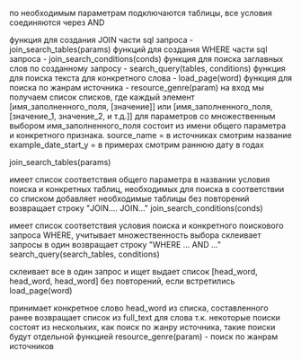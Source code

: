 по необходимым параметрам подключаются таблицы, все условия соединяются через AND

функция для создания JOIN части sql запроса - join_search_tables(params)
функций для создания WHERE части sql запроса - join_search_conditions(conds)
функция для поиска заглавных слов по созданному запросу - search_query(tables, conditions)
функция для поиска текста для конкретного слова - load_page(word)
функция для поиска по жанрам источника - resource_genre(param)
на вход мы получаем список списков, где каждый элемент [имя_заполненного_поля, [значение]] или [имя_заполненного_поля, [значение_1, значение_2, и т.д.]] для параметров со множественным выбором имя_заполненного_поля состоит из имени общего параметра и конкретного признака. source_name = в источниках смотрим название example_date_start_y = в примерах смотрим раннюю дату в годах

join_search_tables(params)

имеет список соответствия общего параметра в названии условия поиска и конкретных таблиц, необходимых для поиска
в соответствии со списком добавляет необходимые таблицы без повторений
возвращает строку "JOIN.... JOIN..."
join_search_conditions(conds)

имеет список соответствия условия поиска и конкретного поискового запроса WHERE, учитывает множественность выбора
склеивает запросы в один
возвращает строку "WHERE ... AND ..."
search_query(search_tables, conditions)

склеивает все в один запрос и ищет
выдает список [head_word, head_word, head_word] без повторений, если встретились
load_page(word)

принимает конкретное слово head_word из списка, составленного ранее
возвращает список из full_text для слова
т.к. некоторые поиски состоят из нескольких, как поиск по жанру источника, такие поиски будут отдельной функцией resource_genre(param) - поиск по жанрам источников
